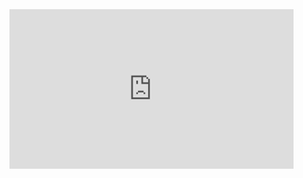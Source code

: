 <div style="position: relative; padding-bottom: 56.25%; height: 0; overflow: hidden; max-width: 100%;">
  <iframe 
    src="https://1drv.ms/p/c/673af8cdd8c0aaec/IQQZTdgQsLdKSYrbU7JmLe2_AR7oaZ37PbE4zqvWVpS6Q1M?em=2&amp;wdAr=1.7777777777777777" 
    style="position: absolute; top: 0; left: 0; width: 100%; height: 100%;" 
    frameborder="0">
    This is an embedded <a target="_blank" href="https://office.com">Microsoft Office</a> presentation, powered by <a target="_blank" href="https://office.com/webapps">Office</a>.
  </iframe>
</div>

